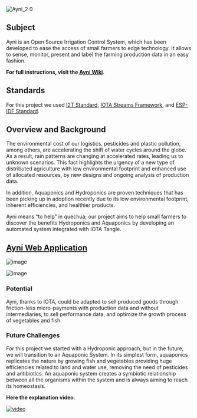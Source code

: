 ![Ayni_2 0](https://user-images.githubusercontent.com/51343893/99911628-f9b32480-2cb2-11eb-9516-e8e3f39edd2d.png)

## Subject
Ayni is an Open Source Irrigation Control System, which has been developed to ease the access of small farmers to edge technology. It allows to sense, monitor, present and label the farming production data in an easy fashion. 

**For full instructions, visit the [Ayni Wiki](https://github.com/Agro-iot/iot2tangle.ayni/wiki)**.

## Standards
For this project we used [I2T Standard](https://github.com/iot2tangle), [IOTA Streams Framework](https://www.iota.org/solutions/streams), and [ESP-IDF Standard](https://docs.espressif.com/projects/esp-idf/en/stable/get-started/).

## Overview and Background
The environmental cost of our logistics, pesticides and plastic pollution, among others, are accelerating the shift of water cycles around the globe. As a result, rain patterns are changing at accelerated rates, leading us to unknown scenarios. This fact highlights the urgency of a new type of distributed agriculture with low environmental footprint and enhanced use of allocated resources, by new designs and ongoing analysis of production data.

In addition, Aquaponics and Hydroponics are proven techniques that has been picking up in adoption recently due to its low environmental footprint, inherent efficiencies, and healthier products. 

Ayni means “to help” in quechua; our project aims to help small farmers to discover the benefits Hydroponics and Aquaponics by developing an automated system integrated with IOTA Tangle.

## [Ayni Web Application](https://github.com/Agro-iot/iot2tangle.ayni/wiki/Ayni-Web-Application)

![image](https://user-images.githubusercontent.com/53459292/100395475-116e0e00-300f-11eb-8e61-b1424428940f.png)

![image](https://user-images.githubusercontent.com/53459292/100395482-1a5edf80-300f-11eb-907f-90ce39b58281.png)

### Potential
Ayni, thanks to IOTA, could be adapted to sell produced goods through friction-less micro-payments with production data and without intermediaries, to sell performance data, and optimize the growth process of vegetables and fish.

### Future Challenges
For this project we started with a Hydroponic approach, but in the future, we will transition to an Aquaponic System. In its simplest form, aquaponics replicates the nature by growing fish and vegetables providing huge efficiencies related to land and water use, removing the need of pesticides and antibiotics. An aquaponic system creates a symbiotic relationship between all the organisms within the system and is always aiming to reach its homeostasis.

**Here the explanation video**:

[![video](https://user-images.githubusercontent.com/51343893/100295804-d3f27d80-2f47-11eb-8860-842cf3a3b887.png)](https://youtu.be/qxbyUm3MuUg)

